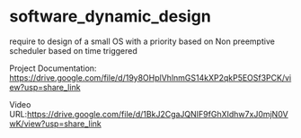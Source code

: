 # software_dynamic_design
require to design of a small OS with a priority based on Non preemptive scheduler based on time triggered

Project Documentation: https://drive.google.com/file/d/19y8OHplVhlnmGS14kXP2qkP5EOSf3PCK/view?usp=share_link

Video URL:https://drive.google.com/file/d/1BkJ2CgaJQNIF9fGhXIdhw7xJ0mjN0VwK/view?usp=share_link
